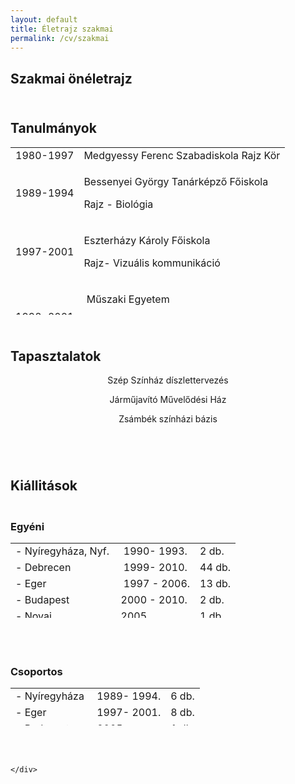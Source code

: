 ```yaml
---
layout: default
title: Életrajz szakmai
permalink: /cv/szakmai
---
```


<div class="art-layout-cell art-content">
    <article class="art-post art-messages" style="display: none;">
	<div class="art-postcontent clearfix">
	    <div id="system-message-container"></div>
	</div>
    </article>
    <div class="blog">





<div class="item-page">
    <article class="art-post">
	<div class="art-postcontent clearfix">
	    <div class="art-article">
	    <h1>Szakmai önéletrajz</h1>
<h2><br />Tanulmányok</h2>
<table style="height: 268px; margin-left: auto; margin-right: auto;" width="400">
<tbody>
<tr>
<td>1980-1997</td>
<td>Medgyessy Ferenc Szabadiskola Rajz Kör</td>
</tr>
<tr>
<td>
<p>1989-1994</p>
</td>
<td>
<p>Bessenyei György Tanárképző Főiskola</p>
<p>Rajz - Biológia</p>
</td>
</tr>
<tr>
<td>
<p>1997-2001</p>
</td>
<td>
<p>Eszterházy Károly Főiskola</p>
<p>Rajz- Vizuális kommunikáció</p>
</td>
</tr>
<tr>
<td>
<p>1998-2001</p>
</td>
<td>
<p> Műszaki Egyetem</p>
<p><br />Színdinamikai szakmérnök- Murális festő</p>
</td>
</tr>
<tr>
<td> </td>
<td>Szőnyi István Szabadiskola, Zebegény</td>
</tr>
</tbody>
</table>
<h2> <br />Tapasztalatok</h2>
<p style="text-align: center;">Szép Színház díszlettervezés</p>
<p style="text-align: center;">Járműjavító Művelődési Ház</p>
<p style="text-align: center;">Zsámbék színházi bázis</p>
<p> </p>
<h2><br />Kiállitások</h2>
<h3><br />Egyéni</h3>
<table style="height: 120px; margin-left: auto; margin-right: auto;" width="400">
<tbody>
<tr>
<td>- Nyíregyháza, Nyf.</td>
<td> 1990- 1993.</td>
<td>2 db.</td>
</tr>
<tr>
<td>- Debrecen</td>
<td> 1999- 2010.</td>
<td>44 db.</td>
</tr>
<tr>
<td>- Eger</td>
<td> 1997 - 2006.</td>
<td>13 db.</td>
</tr>
<tr>
<td>- Budapest</td>
<td>2000 - 2010.</td>
<td>2 db.</td>
</tr>
<tr>
<td>- Novaj</td>
<td>2005.</td>
<td>1 db.</td>
</tr>
<tr>
<td>- Hajdúböszörmény</td>
<td> 1995 - 1996.</td>
<td>2 db.</td>
</tr>
</tbody>
</table>
<p> </p>
<h3><br />Csoportos</h3>
<table style="height: 60px; margin-left: auto; margin-right: auto;" width="399">
<tbody>
<tr>
<td>- Nyíregyháza</td>
<td> 1989- 1994.</td>
<td>6 db.</td>
</tr>
<tr>
<td>- Eger</td>
<td> 1997- 2001.</td>
<td>8 db.</td>
</tr>
<tr>
<td>- Budapest</td>
<td> 2005.</td>
<td>1 db.</td>
</tr>
</tbody>
</table>
<p><br /><br /></p> </div></div></article></div>


    </div>
</div>

